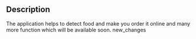 ## Description

The application helps to detect food and make you order it online and many more function which will be available soon.
new_changes
